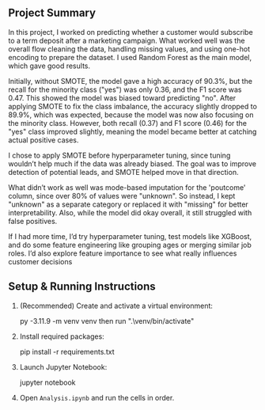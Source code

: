 ## Project Summary

In this project, I worked on predicting whether a customer would subscribe to a term deposit after a marketing campaign. What worked well was the overall flow cleaning the data, handling missing values, and using one-hot encoding to prepare the dataset. I used Random Forest as the main model, which gave good results.

Initially, without SMOTE, the model gave a high accuracy of 90.3%, but the recall for the minority class ("yes") was only 0.36, and the F1 score was 0.47. This showed the model was biased toward predicting "no". After applying SMOTE to fix the class imbalance, the accuracy slightly dropped to 89.9%, which was expected, because the model was now also focusing on the minority class. However, both recall (0.37) and F1 score (0.46) for the "yes" class improved slightly, meaning the model became better at catching actual positive cases.

I chose to apply SMOTE before hyperparameter tuning, since tuning wouldn’t help much if the data was already biased. The goal was to improve detection of potential leads, and SMOTE helped move in that direction.

What didn’t work as well was mode-based imputation for the 'poutcome' column, since over 80% of values were "unknown". So instead, I kept "unknown" as a separate category or replaced it with "missing" for better interpretability. Also, while the model did okay overall, it still struggled with false positives.

If I had more time, I’d try hyperparameter tuning, test models like XGBoost, and do some feature engineering like grouping ages or merging similar job roles. I’d also explore feature importance to see what really influences customer decisions

## Setup & Running Instructions

1. (Recommended) Create and activate a virtual environment:

   py -3.11.9 -m venv venv then 
   run ".\venv/bin/activate"

2. Install required packages:

   pip install -r requirements.txt

3. Launch Jupyter Notebook:

   jupyter notebook

4. Open `Analysis.ipynb` and run the cells in order.
